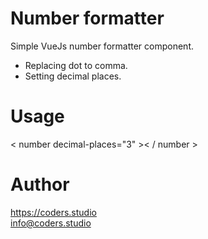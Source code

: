 # Number formatter
Simple VueJs number formatter component. <br>
- Replacing dot to comma.<br>
- Setting decimal places.

# Usage
< number decimal-places="3" >< / number >

# Author
https://coders.studio <br>
info@coders.studio
